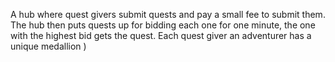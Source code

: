 A hub where quest givers submit quests and pay a small fee to submit them. The hub then puts quests up for bidding each one for one minute, the one with the highest bid gets the quest. Each quest giver an adventurer has a unique medallion )